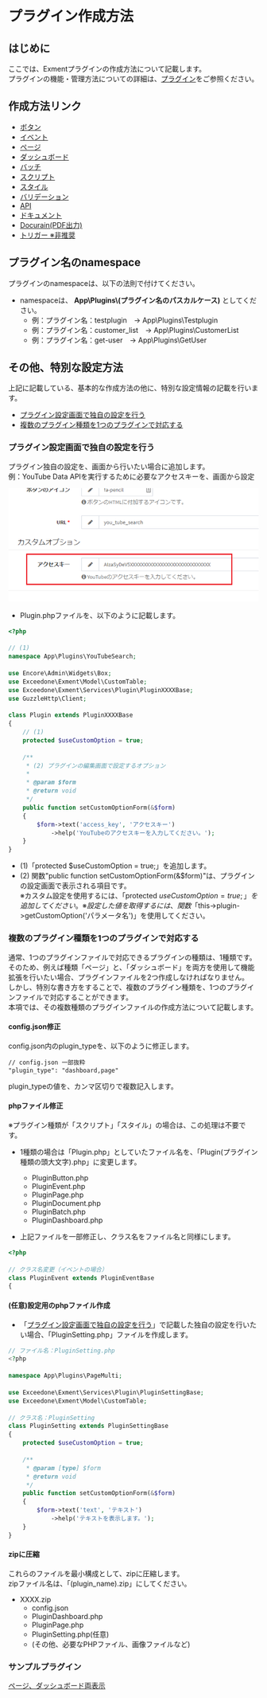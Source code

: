 # プラグイン作成方法
## はじめに
ここでは、Exmentプラグインの作成方法について記載します。  
プラグインの機能・管理方法についての詳細は、[プラグイン](/ja/plugin.md)をご参照ください。  

## 作成方法リンク

- [ボタン](/ja/plugin_quickstart_button.md)
- [イベント](/ja/plugin_quickstart_event.md)
- [ページ](/ja/plugin_quickstart_page.md)
- [ダッシュボード](/ja/plugin_quickstart_dashboard.md)
- [バッチ](/ja/plugin_quickstart_batch.md)
- [スクリプト](/ja/plugin_quickstart_script.md)
- [スタイル](/ja/plugin_quickstart_style.md)
- [バリデーション](/ja/plugin_quickstart_validate.md)
- [API](/ja/plugin_quickstart_api.md)
- [ドキュメント](/ja/plugin_quickstart_document.md)
- [Docurain(PDF出力)](/ja/plugin_quickstart_docurain.md)
- [トリガー ※非推奨](/ja/plugin_quickstart_trigger.md)


## プラグイン名のnamespace
プラグインのnamespaceは、以下の法則で付けてください。
- namespaceは、 **App\Plugins\\(プラグイン名のパスカルケース)** としてください。
    - 例：プラグイン名：testplugin　→ App\Plugins\\Testplugin
    - 例：プラグイン名：customer_list　→ App\Plugins\\CustomerList
    - 例：プラグイン名：get-user　→ App\Plugins\\GetUser


## その他、特別な設定方法
上記に記載している、基本的な作成方法の他に、特別な設定情報の記載を行います。

- [プラグイン設定画面で独自の設定を行う](#プラグイン設定画面で独自の設定を行う)
- [複数のプラグイン種類を1つのプラグインで対応する](#複数のプラグイン種類を1つのプラグインで対応する)

### プラグイン設定画面で独自の設定を行う

プラグイン独自の設定を、画面から行いたい場合に追加します。  
例：YouTube Data APIを実行するために必要なアクセスキーを、画面から設定  

![ページ](img/plugin/plugin_page1.png)

- Plugin.phpファイルを、以下のように記載します。

~~~ php
<?php

// (1)
namespace App\Plugins\YouTubeSearch;

use Encore\Admin\Widgets\Box;
use Exceedone\Exment\Model\CustomTable;
use Exceedone\Exment\Services\Plugin\PluginXXXXBase;
use GuzzleHttp\Client;

class Plugin extends PluginXXXXBase
{
    // (1)
    protected $useCustomOption = true;

    /**
     * (2) プラグインの編集画面で設定するオプション
     *
     * @param $form
     * @return void
     */
    public function setCustomOptionForm(&$form)
    {
        $form->text('access_key', 'アクセスキー')
            ->help('YouTubeのアクセスキーを入力してください。');
    }
}
~~~

- (1)「protected $useCustomOption = true;」を追加します。
- (2) 関数"public function setCustomOptionForm(&$form)"は、プラグインの設定画面で表示される項目です。  
※カスタム設定を使用するには、「protected $useCustomOption = true;」を追加してください。  
※設定した値を取得するには、関数「$this->plugin->getCustomOption('パラメータ名')」を使用してください。

### 複数のプラグイン種類を1つのプラグインで対応する
通常、1つのプラグインファイルで対応できるプラグインの種類は、1種類です。  
そのため、例えば種類「ページ」と、「ダッシュボード」を両方を使用して機能拡張を行いたい場合、プラグインファイルを2つ作成しなければなりません。  
しかし、特別な書き方をすることで、複数のプラグイン種類を、1つのプラグインファイルで対応することができます。  
本項では、その複数種類のプラグインファイルの作成方法について記載します。  

#### config.json修正
config.json内のplugin_typeを、以下のように修正します。

~~~
// config.json 一部抜粋
"plugin_type": "dashboard,page"
~~~

plugin_typeの値を、カンマ区切りで複数記入します。


#### phpファイル修正
※プラグイン種類が「スクリプト」「スタイル」の場合は、この処理は不要です。  
  
- 1種類の場合は「Plugin.php」としていたファイル名を、「Plugin(プラグイン種類の頭大文字).php」に変更します。
    - PluginButton.php
    - PluginEvent.php
    - PluginPage.php
    - PluginDocument.php
    - PluginBatch.php
    - PluginDashboard.php

- 上記ファイルを一部修正し、クラス名をファイル名と同様にします。

~~~ php
<?php

// クラス名変更（イベントの場合）
class PluginEvent extends PluginEventBase
{
~~~


#### (任意)設定用のphpファイル作成
- 「[プラグイン設定画面で独自の設定を行う](#プラグイン設定画面で独自の設定を行う)」で記載した独自の設定を行いたい場合、「PluginSetting.php」ファイルを作成します。  

~~~ php
// ファイル名：PluginSetting.php
<?php

namespace App\Plugins\PageMulti;

use Exceedone\Exment\Services\Plugin\PluginSettingBase;
use Exceedone\Exment\Model\CustomTable;

// クラス名：PluginSetting
class PluginSetting extends PluginSettingBase
{
    protected $useCustomOption = true;
    
    /**
     * @param [type] $form
     * @return void
     */
    public function setCustomOptionForm(&$form)
    {
        $form->text('text', 'テキスト')
            ->help('テキストを表示します。');
    }
}
~~~


#### zipに圧縮
これらのファイルを最小構成として、zipに圧縮します。  
zipファイル名は、「(plugin_name).zip」にしてください。  
- XXXX.zip
    - config.json
    - PluginDashboard.php
    - PluginPage.php
    - PluginSetting.php(任意)
    - (その他、必要なPHPファイル、画像ファイルなど)

### サンプルプラグイン
[ページ、ダッシュボード両表示](https://exment.net/downloads/sample/plugin/PageMulti.zip)  
